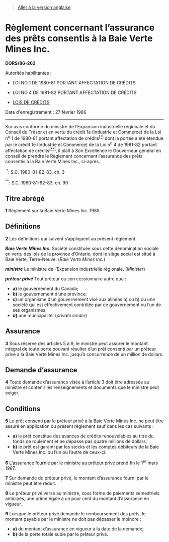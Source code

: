 > [Aller à la version anglaise](/en/Regulations/Statutory%20Orders%20and%20Regulations/86/262.md)

# Règlement concernant l’assurance des prêts consentis à la Baie Verte Mines Inc.

**DORS/86-262**

Autorités habilitantes : 
- LOI NO 1 DE 1980-81 PORTANT AFFECTATION DE CRÉDITS

- LOI NO 4 DE 1981-82 PORTANT AFFECTATION DE CRÉDITS

- [LOIS DE CRÉDITS](/fr/Lois/Lois%20révisées%20du%20Canada/Z/Z-01.md)

Date d'enregistrement : 27 février 1986

----------

Sur avis conforme du ministre de l’Expansion industrielle régionale et du Conseil du Trésor et en vertu du crédit 1a (Industrie et Commerce) de la Loi n<sup>o</sup> 1 de 1980-81 portant affectation de crédits<sup><a href='#footnote1_f'>[*]</a></sup> dont la portée a été étendue par le crédit 1e (Industrie et Commerce) de la Loi n<sup>o</sup> 4 de 1981-82 portant affectation de crédits<sup><a href='#footnote2_f'>[**]</a></sup>, il plaît à Son Excellence le Gouverneur général en conseil de prendre le Règlement concernant l’assurance des prêts consentis à la Baie Verte Mines Inc., ci-après.

<a name='footnote1_f'><sup> *</sup></a>: S.C. 1980-81-82-83, ch. 3<br />

<a name='footnote2_f'><sup>**</sup></a>: S.C. 1980-81-82-83, ch. 90<br />




## Titre abrégé


**1** Règlement sur la Baie Verte Mines Inc. 1985.




## Définitions


**2** Les définitions qui suivent s’appliquent au présent règlement.

***Baie Verte Mines Inc.*** Société constituée sous cette dénomination sociale en vertu des lois de la province d’Ontario, dont le siège social est situé à Baie Verte, Terre-Neuve. (*Baie Verte Mines Inc.*)

***ministre*** Le ministre de l’Expansion industrielle régionale. (*Minister*)

***prêteur privé*** Tout prêteur ou son cessionnaire autre que :
- **a)** le gouvernement du Canada;
- **b)** le gouvernement d’une province;
- **c)** un organisme d’un gouvernement visé aux alinéas a) ou b) ou une société qui est effectivement contrôlée par ce gouvernement ou l’un de ses organismes;
- **d)** une municipalité. (*private lender*)




## Assurance


**3** Sous réserve des articles 5 à 9, le ministre peut assurer le montant intégral de toute perte pouvant résulter d’un prêt consenti par un prêteur privé à la Baie Verte Mines Inc. jusqu’à concurrence de un million de dollars.




## Demande d’assurance


**4** Toute demande d’assurance visée à l’article 3 doit être adressée au ministre et contenir les renseignements et documents que le ministre peut exiger.




## Conditions


**5** Le prêt consenti par le prêteur privé à la Baie Verte Mines Inc. ne peut être assuré en application du présent règlement sauf dans les cas suivants :
- **a)** le prêt constitue des avances de crédits renouvelables au titre du fonds de roulement et ne dépasse pas quatre millions de dollars;
- **b)** le prêt est garanti par les stocks et les comptes débiteurs de la Baie Verte Mines Inc. ou l’un ou l’autre de ceux-ci.



**6** L’assurance fournie par le ministre au prêteur privé prend fin le 1<sup>er</sup> mars 1987.



**7** Sur demande du prêteur privé, le montant d’assurance fourni par le ministre peut être réduit.



**8** Le prêteur privé verse au ministre, sous forme de paiements semestriels anticipés, une prime égale à un pour cent du montant d’assurance en vigueur.



**9** Lorsque le prêteur privé demande le remboursement des prêts, le montant payable par le ministre ne doit pas dépasser le moindre :
- **a)** du montant d’assurance en vigueur à la date de la demande;
- **b)** de la perte totale subie par le prêteur privé.


